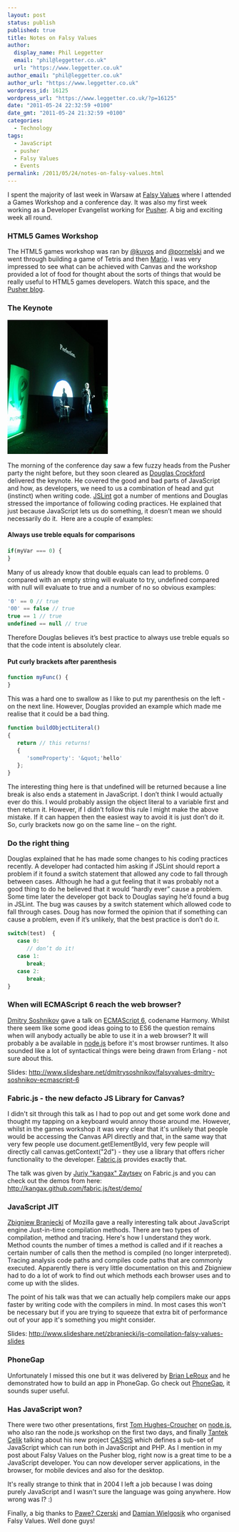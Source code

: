 ```yaml
---
layout: post
status: publish
published: true
title: Notes on Falsy Values
author:
  display_name: Phil Leggetter
  email: "phil@leggetter.co.uk"
  url: "https://www.leggetter.co.uk"
author_email: "phil@leggetter.co.uk"
author_url: "https://www.leggetter.co.uk"
wordpress_id: 16125
wordpress_url: "https://www.leggetter.co.uk/?p=16125"
date: "2011-05-24 22:32:59 +0100"
date_gmt: "2011-05-24 21:32:59 +0100"
categories:
  - Technology
tags:
  - JavaScript
  - pusher
  - Falsy Values
  - Events
permalink: /2011/05/24/notes-on-falsy-values.html
---
```


<p>I spent the majority of last week in Warsaw at <a href="http://falsyvalues.com">Falsy Values</a> where I attended a Games Workshop and a conference day. It was also my first week working as a Developer Evangelist working for <a href="http://pusher.com">Pusher</a>. A big and exciting week all round.</p>

<h3>HTML5 Games Workshop</h3>
<p>The HTML5 games workshop was ran by <a href="http://twitter.com/kuvos">@kuvos</a> and <a href="http://twitter.com/pornelski">@pornelski</a> and we went through building a game of Tetris and then <a href="http://qfox.nl/weblog/232">Mario</a>. I was very impressed to see what can be achieved with Canvas and the workshop provided a lot of food for thought about the sorts of things that would be really useful to HTML5 games developers. Watch this space, and the <a href="http://blog.pusherapp.com/2011/5/22/pusher-at-falsy-values">Pusher blog</a>.</p>
<h3>The Keynote</h3>
<p><a href="/wp-content/uploads/2011/05/pusher_crockford.jpg"><img class="size-medium wp-image-16127" title="Douglas Crockford at Falsy Values - and a Pusher banner!" src="/wp-content/uploads/2011/05/pusher_crockford-225x300.jpg" alt="Douglas Crockford at Falsy Values - and a Pusher banner!" width="225" height="300" /></a></p>
<p>The morning of the conference day saw a few fuzzy heads from the Pusher party the night before, but they soon cleared as <a href="http://www.crockford.com/">Douglas Crockford</a> delivered the keynote. He covered the good and bad parts of JavaScript and how, as developers, we need to us a combination of head and gut (instinct) when writing code. <a href="http://www.jslint.com/">JSLint</a> got a number of mentions and Douglas stressed the importance of following coding practices. He explained that just because JavaScript lets us do something, it doesn’t mean we should necessarily do it.  Here are a couple of examples:</p>
<h4>Always use treble equals for comparisons</h4>

```js
if(myVar === 0) {
}
```

Many of us already know that double equals can lead to problems. 0 compared with an empty string will evaluate to try, undefined compared with null will evaluate to true and a number of no so obvious examples:

```js
'0' == 0 // true
'00' == false // true
true == 1 // true
undefined == null // true
```

Therefore Douglas believes it’s best practice to always use treble equals so that the code intent is absolutely clear.

<h4>Put curly brackets after parenthesis</h4>

```js
function myFunc() {
}
```

<p>This was a hard one to swallow as I like to put my parenthesis on the left - on the next line. However, Douglas provided an example which made me realise that it could be a bad thing.</p>

```js
function buildObjectLiteral()
{
   return // this returns!
   {
      'someProperty': '&quot;'hello'
   };
}
```

<p>The interesting thing here is that undefined will be returned because a line break is also ends a statement in JavaScript. I don’t think I would actually ever do this. I would probably assign the object literal to a variable first and then return it. However, if I didn’t follow this rule I might make the above mistake. If it can happen then the easiest way to avoid it is just don’t do it. So, curly brackets now go on the same line – on the right.</p>
<h3>Do the right thing</h3>
<p>Douglas explained that he has made some changes to his coding practices recently. A developer had contacted him asking if JSLint should report a problem if it found a switch statement that allowed any code to fall through between cases. Although he had a gut feeling that it was probably not a good thing to do he believed that it would “hardly ever” cause a problem. Some time later the developer got back to Douglas saying he’d found a bug in JSLint. The bug was causes by a switch statement which allowed code to fall through cases. Doug has now formed the opinion that if something can cause a problem, even if it’s unlikely, that the best practice is don’t do it.</p>

```js
switch(test)  {
   case 0:
      // don’t do it!
   case 1:
      break;
   case 2:
      break;
}
```

<h3>When will ECMAScript 6 reach the web browser?</h3>
<p><a href="http://twitter.com/#%21/dmitrysoshnikov">Dmitry Soshnikov</a> gave a talk on <a href="http://wiki.ecmascript.org/doku.php">ECMAScript 6</a>, codename Harmony. Whilst there seem like some good ideas going to to ES6 the question remains when will anybody actually be able to use it in a web browser? It will probably a be available in <a href="http://nodejs.org/">node.js</a> before it's most browser runtimes. It also sounded like a lot of syntactical things were being drawn from Erlang - not sure about this.</p>
<p>Slides: <a href="http://www.slideshare.net/dmitrysoshnikov/falsyvalues-dmitry-soshnikov-ecmascript-6">http://www.slideshare.net/dmitrysoshnikov/falsyvalues-dmitry-soshnikov-ecmascript-6</a></p>
<h3>Fabric.js - the new defacto JS Library for Canvas?</h3>
<p>I didn't sit through this talk as I had to pop out and get some work done and thought my tapping on a keyboard would annoy those around me. However, whilst in the games workshop it was very clear that it's unlikely that people would be accessing the Canvas API directly and that, in the same way that very few people use document.getElementById, very few people will directly call canvas.getContext("2d") - they use a library that offers richer functionality to the developer. <a href="http://kangax.github.com/fabric.js/test/demo/">Fabric.js</a> provides exactly that.</p>
<p>The talk was given by <a href="twitter.com/kangax">Juriy "kangax" Zaytsev</a> on Fabric.js and you can check out the demos from here:<br />
<a href="http://kangax.github.com/fabric.js/test/demo/">http://kangax.github.com/fabric.js/test/demo/</a></p>
<h3>JavaScript JIT</h3>
<p><a href="http://twitter.com/#%21/zbraniecki">Zbigniew Braniecki</a> of Mozilla gave a really interesting talk about JavaScript engine Just-in-time compilation methods. There are two types of compilation, method and tracing. Here's how I understand they work. Method counts the number of times a method is called and if it reaches a certain number of calls then the method is compiled (no longer interpreted). Tracing analysis code paths and compiles code paths that are commonly executed. Apparently there is very little documentation on this and Zbigniew had to do a lot of work to find out which methods each browser uses and to come up with the slides.</p>
<p>The point of his talk was that we can actually help compilers make our apps faster by writing code with the compilers in mind. In most cases this won't be necessary but if you are trying to squeeze that extra bit of performance out of your app it's something you might consider.</p>
<p>Slides: <a href="http://www.slideshare.net/zbraniecki/js-compilation-falsy-values-slides">http://www.slideshare.net/zbraniecki/js-compilation-falsy-values-slides</a></p>
<h3>PhoneGap</h3>
<p>Unfortunately I missed this one but it was delivered by <a href="http://twitter.com/#%21/BrianLeRoux">Brian LeRoux</a> and he demonstrated how to build an app in PhoneGap. Go check out <a href="http://www.phonegap.com/">PhoneGap</a>, it sounds super useful.</p>
<h3>Has JavaScript won?</h3>
<p>There were two other presentations, first <a href="http://twitter.com/#%21/sh1mmer">Tom Hughes-Croucher</a> on <a href="http://nodejs.org/">node.js</a>, who also ran the node.js workshop on the first two days, and finally <a href="http://twitter.com/#%21/t">Tantek Çelik</a> talking about his new project <a href="http://tantek.pbworks.com/w/page/19402872/CassisProject">CASSIS</a> which defines a sub-set of JavaScript which can run both in JavaScript and PHP. As I mention in my post about Falsy Values on the Pusher blog, right now is a great time to be a JavaScript developer. You can now developer server applications, in the browser, for mobile devices and also for the desktop.</p>
<p>It's really strange to think that in 2004 I left a job because I was doing purely JavaScript and I wasn't sure the language was going anywhere. How wrong was I? :)</p>
<p>Finally, a big thanks to <a href="http://twitter.com/#%21/czerskip">Pawe? Czerski</a> and <a href="http://twitter.com/#%21/varjs">Damian Wielgosik</a> who organised Falsy Values. Well done guys!</p>
